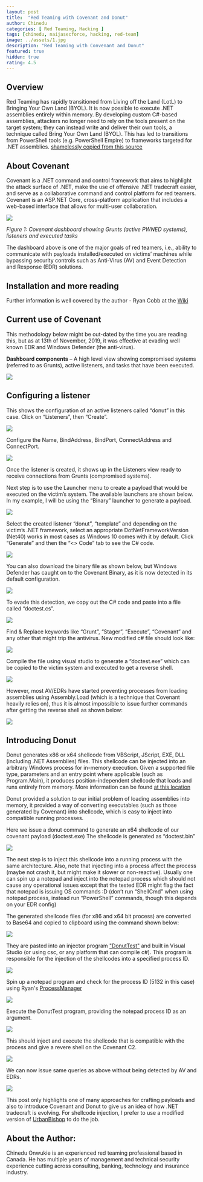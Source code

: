 ```yaml
---
layout: post
title:  "Red Teaming with Covenant and Donut"
author: Chinedu
categories: [ Red Teaming, Hacking ]
tags: [chinedu, naijasecforce, hacking, red-team]
image: ../assets/1.jpg
description: "Red Teaming with Convenant and Donut"
featured: true
hidden: true
rating: 4.5
---
```


## Overview
Red Teaming has rapidly transitioned from Living off the Land (LotL) to Bringing Your Own Land (BYOL). 
It is now possible to execute .NET assemblies entirely within memory. By developing custom C#-based assemblies, 
attackers no longer need to rely on the tools present on the target system; they can instead write and deliver 
their own tools, a technique called Bring Your Own Land (BYOL).  This has led to transitions from PowerShell tools 
(e.g. PowerShell Empire) to frameworks targeted for .NET assemblies. [shamelessly copied from this source](https://www.fireeye.com/blog/threat-research/2018/06/bring-your-own-land-novel-red-teaming-technique.html)

## About Covenant
Covenant is a .NET command and control framework that aims to highlight the attack surface of .NET, make the use 
of offensive .NET tradecraft easier, and serve as a collaborative command and control platform for red teamers. 
Covenant is an ASP.NET Core, cross-platform application that includes a web-based interface that allows for 
multi-user collaboration.

![](../assets/images/1.png)

_Figure 1: Covenant dashboard showing Grunts (active PWNED systems), listeners and executed tasks_

The dashboard above is one of the major goals of red teamers, i.e., ability to communicate with payloads installed/executed on victims’ machines while bypassing security controls such as Anti-Virus (AV) and Event Detection and Response (EDR) solutions.

## Installation and more reading
Further information is well covered by the author - Ryan Cobb at the [Wiki](https://github.com/cobbr/Covenant/wiki)

## Current use of Covenant
This methodology below might be out-dated by the time you are reading this, but as at 13th of November, 2019, it was effective at evading well known EDR and Windows Defender (the anti-virus).

**Dashboard components** – A high level view showing compromised systems (referred to as Grunts), active listeners, and tasks that have been executed.

![](../assets/images/1.png)

## Configuring a listener
This shows the configuration of an active listeners called “donut” in this case. Click on “Listeners”, then  “Create”.

![](../assets/images/2.png)

Configure the Name, BindAddress, BindPort, ConnectAddress and ConnectPort.

![](../assets/images/3.png)

Once the listener is created, it shows up in the Listeners view ready to receive connections from Grunts (compromised systems).

Next step is to use the Launcher menu to create a payload that would be executed on the victim’s system. The available launchers are shown below. In my example, I will be using the “Binary” launcher to generate a payload.

![](../assets/images/4.png)

Select the created listener “donut”, “template” and depending on the victim’s .NET framework, select an appropriate DotNetFrameworkVersion (Net40) works in most cases as Windows 10 comes with it by default. Click “Generate” and then the “<> Code” tab to see the C# code.

![](../assets/images/5.png)

You can also download the binary file as shown below, but Windows Defender has caught on to the Covenant Binary, as it is now detected in its default configuration.

![](../assets/images/6.png)

To evade this detection, we copy out the C# code and paste into a file called “doctest.cs”.

![](../assets/images/7.png)

Find & Replace keywords like “Grunt”, “Stager”, “Execute”, “Covenant” and any other that might trip the antivirus. New modified c# file should look like:

![](../assets/images/8.png)

Compile the file using visual studio to generate a “doctest.exe” which can be copied to the victim system and executed to get a reverse shell.

![](../assets/images/9.png)

However, most AV/EDRs have started preventing processes from loading assemblies using Assembly.Load (which is a technique that Covenant heavily relies on), thus it is almost impossible to issue further commands after getting the reverse shell as shown below:

![](../assets/images/10.png)

## Introducing Donut
Donut generates x86 or x64 shellcode from VBScript, JScript, EXE, DLL (including .NET Assemblies) files. This shellcode can be injected into an arbitrary Windows process for in-memory execution. Given a supported file type, parameters and an entry point where applicable (such as Program.Main), it produces position-independent shellcode that loads and runs entirely from memory. More information can be found [at this location](https://github.com/TheWover/donut)

Donut provided a solution to our initial problem of loading assemblies into memory, it provided a way of converting executables (such as those generated by Covenant) into shellcode, which is easy to inject into compatible running processes.

Here we issue a donut command to generate an x64 shellcode of our covenant payload (doctest.exe)
The shellcode is generated as “doctest.bin”

![](../assets/images/11.png)

The next step is to inject this shellcode into a running process with the same architecture. Also, note that injecting into a process affect the process (maybe not crash it, but might make it slower or non-reactive). Usually one can spin up a notepad and inject into the notepad process which should not cause any operational issues except that the tested EDR might flag the fact that notepad is issuing OS commands :D (don’t run “ShellCmd” when using notepad process, instead run “PowerShell” commands, though this depends on your EDR config)

The generated shellcode files (for x86 and x64 bit process) are converted to Base64 and copied to clipboard using the command shown below:

![](../assets/images/14.png)

They are pasted into an injector program ["DonutTest"](https://github.com/TheWover/donut/tree/master/DonutTest) and built in Visual Studio (or using csc, or any platform that can compile c#). This program is responsible for the injection of the shellcodes into a specified process ID.

![](../assets/images/13.png)

Spin up a notepad program and check for the process ID (5132 in this case) using Ryan's [ProcessManager](https://github.com/TheWover/donut/tree/master/ProcessManager)

![](../assets/images/15.png)

Execute the DonutTest program, providing the notepad process ID as an argument.

![](../assets/images/16.png)

This should inject and execute the shellcode that is compatible with the process and give a revere shell on the Covenant C2.

![](../assets/images/17.png)

We can now issue same queries as above without being detected by AV and EDRs.

![](../assets/images/18.png)

This post only highlights one of many approaches for crafting payloads and also to introduce Covenant and Donut to give us an idea of how .NET tradecraft is evolving. For shellcode injection, I prefer to use a modified version of [UrbanBishop](https://github.com/FuzzySecurity/Sharp-Suite/tree/master/UrbanBishop) to do the job.

## About the Author:
Chinedu Onwukie is an experienced red teaming professional based in Canada. He has multiple years of management 
and technical security experience cutting across consulting, banking, technology and insurance industry.
